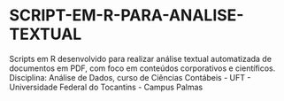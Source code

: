 # SCRIPT-EM-R-PARA-ANALISE-TEXTUAL
Scripts em R desenvolvido para realizar análise textual automatizada de documentos em PDF, com foco em conteúdos corporativos e científicos. Disciplina: Análise de Dados, curso de Ciências Contábeis - UFT - Universidade Federal do Tocantins - Campus Palmas
